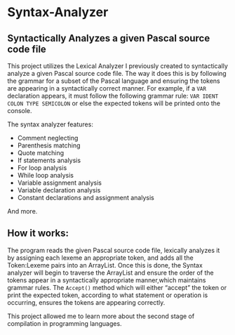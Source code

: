 # Syntax-Analyzer
## Syntactically Analyzes a given Pascal source code file


This project utilizes the Lexical Analyzer I previously created to syntactically analyze a given Pascal source code file. 
The way it does this is by following the grammar for a subset of the Pascal language and ensuring the tokens are appearing in a syntactically correct manner. 
For example, if a `VAR` declaration appears, it must follow the following grammar rule: `VAR IDENT COLON TYPE SEMICOLON`
or else the expected tokens will be printed onto the console. 

The syntax analyzer features:
<ul>
<li>Comment neglecting</li>
<li>Parenthesis matching</li>
<li>Quote matching</li>
<li>If statements analysis</li>
<li>For loop analysis</li>
<li>While loop analysis</li>
<li>Variable assignment analysis </li>
<li>Variable declaration analysis </li>
<li>Constant declarations and assignment analysis </li>
</ul>
And more. 

## How it works:


The program reads the given Pascal source code file, lexically analyzes it by assigning each lexeme an appropriate token, and adds all the Token:Lexeme 
pairs into an ArrayList. Once this is done, the Syntax analyzer will begin to traverse the ArrayList and ensure the order of the tokens appear in a syntactically appropriate manner,which maintains grammar rules. The `Accept()` method which will either “accept” the token or print the expected token, according to what statement or operation is occurring, ensures the tokens are appearing correctly. 

This project allowed me to learn more about the second stage of compilation in programming languages. 
